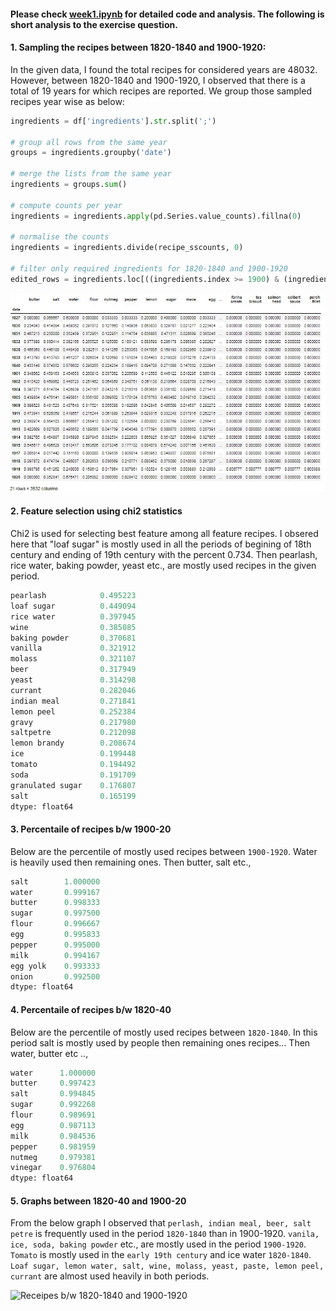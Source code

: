 
#### Please check [week1.ipynb](./week1.ipynb) for detailed code and analysis. The following is short analysis to the exercise question.

#### 1. Sampling the recipes between 1820-1840 and 1900-1920:

In the given data, I found the total recipes for considered years are 48032. 
However, between 1820-1840 and 1900-1920, I observed that there is a total of 19 years for which recipes are reported. 
We group those sampled recipes year wise as below:


```py
ingredients = df['ingredients'].str.split(';')

# group all rows from the same year
groups = ingredients.groupby('date')

# merge the lists from the same year
ingredients = groups.sum()

# compute counts per year
ingredients = ingredients.apply(pd.Series.value_counts).fillna(0)

# normalise the counts
ingredients = ingredients.divide(recipe_sscounts, 0)

# filter only required ingredients for 1820-1840 and 1900-1920
edited_rows = ingredients.loc[((ingredients.index >= 1900) & (ingredients.index <= 1920)) | ((ingredients.index >= 1820) & (ingredients.index <= 1840))]
```
![Receipes b/w 1820-1840 and 1900-1920](./misc/photo.JPG)

#### 2. Feature selection using chi2 statistics 
Chi2 is used for selecting best feature among all feature recipes. I obsered here that "loaf sugar" is mostly used in all the periods of begining of 18th 
century and ending of 19th century with the percent 0.734. Then pearlash, rice water, baking powder, yeast etc., are mostly used recipes in the given period.

```py
pearlash            0.495223
loaf sugar          0.449094
rice water          0.397945
wine                0.385085
baking powder       0.370681
vanilla             0.321912
molass              0.321107
beer                0.317949
yeast               0.314298
currant             0.282046
indian meal         0.271841
lemon peel          0.252384
gravy               0.217980
saltpetre           0.212098
lemon brandy        0.208674
ice                 0.199448
tomato              0.194492
soda                0.191709
granulated sugar    0.176807
salt                0.165199
dtype: float64
```

#### 3. Percentaile of recipes b/w 1900-20 

Below are the percentile of mostly used recipes between ```1900-1920```. Water is heavily used then remaining ones. Then butter, salt etc.,
```py
salt        1.000000
water       0.999167
butter      0.998333
sugar       0.997500
flour       0.996667
egg         0.995833
pepper      0.995000
milk        0.994167
egg yolk    0.993333
onion       0.992500
dtype: float64
```

#### 4. Percentaile of recipes b/w 1820-40 
Below are the percentile of mostly used recipes between ```1820-1840```. In this period salt is mostly used by people then remaining ones recipes... Then water, butter etc ..,
```py
water      1.000000
butter     0.997423
salt       0.994845
sugar      0.992268
flour      0.989691
egg        0.987113
milk       0.984536
pepper     0.981959
nutmeg     0.979381
vinegar    0.976804
dtype: float64
```
#### 5. Graphs between 1820-40 and 1900-20
From the below graph I observed that ```perlash, indian meal, beer, salt petre``` is frequently used in the period ```1820-1840``` than in 1900-1920. 
```vanila, ice, soda, baking powder``` etc., are mostly used in the period ```1900-1920```. ```Tomato``` is mostly used in the ```early 19th century``` and ice water 
 ```1820-1840```. ```Loaf sugar, lemon water, salt, wine, molass, yeast, paste, lemon peel, currant``` are almost used heavily in both periods.

![Receipes b/w 1820-1840 and 1900-1920](./misc/Graph.png)